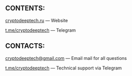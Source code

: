 ## CONTENTS:

[cryptodeeptech.ru](https://cryptodeeptech.ru)   — Website

[t.me/cryptodeeptech](https://t.me/cryptodeeptech) — Telegram 


## CONTACTS:

cryptodeeptech@gmail.com — Email mail for all questions

[t.me/cryptodeeptech](https://t.me/cryptodeep_tech) — Technical support via Telegram

